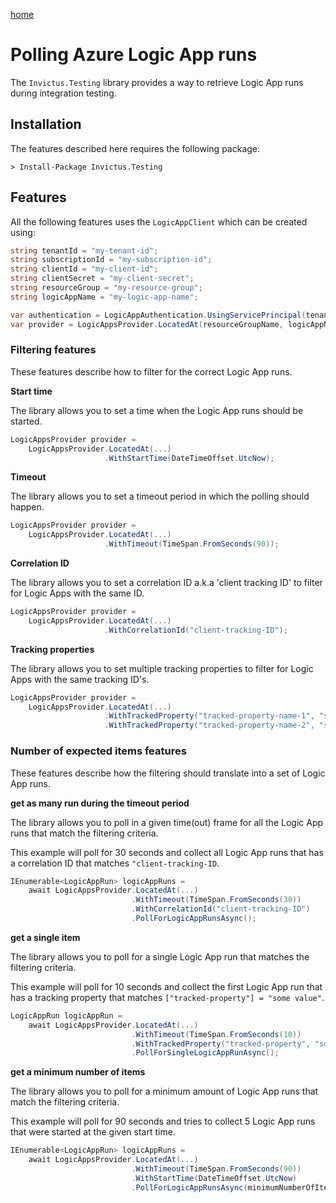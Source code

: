 [home](../README.md)

# Polling Azure Logic App runs

The `Invictus.Testing` library provides a way to retrieve Logic App runs during integration testing.

## Installation

The features described here requires the following package:

```shell
> Install-Package Invictus.Testing
```

## Features

All the following features uses the `LogicAppClient` which can be created using:

```csharp
string tenantId = "my-tenant-id";
string subscriptionId = "my-subscription-id";
string clientId = "my-client-id";
string clientSecret = "my-client-secret";
string resourceGroup = "my-resource-group";
string logicAppName = "my-logic-app-name";

var authentication = LogicAppAuthentication.UsingServicePrincipal(tenantId, subscriptionId, clientId, clientSecret);
var provider = LogicAppsProvider.LocatedAt(resourceGroupName, logicAppName, authentication);
```

### Filtering features

These features describe how to filter for the correct Logic App runs.

**Start time**

The library allows you to set a time when the Logic App runs should be started.

```csharp
LogicAppsProvider provider =
    LogicAppsProvider.LocatedAt(...)
                     .WithStartTime(DateTimeOffset.UtcNow);
```

**Timeout**

The library allows you to set a timeout period in which the polling should happen.

```csharp
LogicAppsProvider provider =
    LogicAppsProvider.LocatedAt(...)
                     .WithTimeout(TimeSpan.FromSeconds(90));
```

**Correlation ID**

The library allows you to set a correlation ID a.k.a 'client tracking ID' to filter for Logic Apps with the same ID.

```csharp
LogicAppsProvider provider =
    LogicAppsProvider.LocatedAt(...)
                     .WithCorrelationId("client-tracking-ID");
```

**Tracking properties**

The library allows you to set multiple tracking properties to filter for Logic Apps with the same tracking ID's.

```csharp
LogicAppsProvider provider =
    LogicAppsProvider.LocatedAt(...)
                     .WithTrackedProperty("tracked-property-name-1", "some value")
                     .WithTrackedProperty("tracked-property-name-2", "some other value");
```

### Number of expected items features

These features describe how the filtering should translate into a set of Logic App runs.

**get as many run during the timeout period**

The library allows you to poll in a given time(out) frame for all the Logic App runs that match the filtering criteria.

This example will poll for 30 seconds and collect all Logic App runs that has a correlation ID that matches `"client-tracking-ID`.

```csharp
IEnumerable<LogicAppRun> logicAppRuns =
    await LogicAppsProvider.LocatedAt(...)
                           .WithTimeout(TimeSpan.FromSeconds(30))
                           .WithCorrelationId("client-tracking-ID")
                           .PollForLogicAppRunsAsync();
```

**get a single item**

The library allows you to poll for a single Logic App run that matches the filtering criteria.

This example will poll for 10 seconds and collect the first Logic App run that has a tracking property that matches `["tracked-property"] = "some value"`.

```csharp
LogicAppRun logicAppRun =
    await LogicAppsProvider.LocatedAt(...)
                           .WithTimeout(TimeSpan.FromSeconds(10))
                           .WithTrackedProperty("tracked-property", "some value")
                           .PollForSingleLogicAppRunAsync();
```

**get a minimum number of items**

The library allows you to poll for a minimum amount of Logic App runs that match the filtering criteria.

This example will poll for 90 seconds and tries to collect 5 Logic App runs that were started at the given start time.

```csharp
IEnumerable<LogicAppRun> logicAppRuns =
    await LogicAppsProvider.LocatedAt(...)
                           .WithTimeout(TimeSpan.FromSeconds(90))
                           .WithStartTime(DateTimeOffset.UtcNow)
                           .PollForLogicAppRunsAsync(minimumNumberOfItems: 5);
```